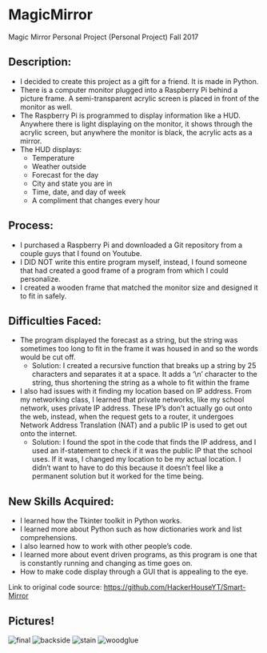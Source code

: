 # MagicMirror

Magic Mirror Personal Project (Personal Project) Fall 2017

## Description:
- I decided to create this project as a gift for a friend. It is made in Python.
- There is a computer monitor plugged into a Raspberry Pi behind a picture frame. A semi-transparent acrylic screen is placed in front of the monitor as well.
- The Raspberry Pi is programmed to display information like a HUD. Anywhere there is light displaying on the monitor, it shows through the acrylic screen, but anywhere the monitor is black, the acrylic acts as a mirror. 
- The HUD displays:
  - Temperature
  - Weather outside
  - Forecast for the day
  - City and state you are in
  - Time, date, and day of week
  - A compliment that changes every hour

## Process: 
- I purchased a Raspberry Pi and downloaded a Git repository from a couple guys that I found on Youtube.
- I DID NOT write this entire program myself, instead, I found someone that had created a good frame of a program from which I could personalize.
- I created a wooden frame that matched the monitor size and designed it to fit in safely.

## Difficulties Faced: 
- The program displayed the forecast as a string, but the string was sometimes too long to fit in the frame it was housed in and so the words would be cut off.
  - Solution: I created a recursive function that breaks up a string by 25 characters and separates it at a space. It adds a ‘\n’ character to the string, thus shortening the string as a whole to fit within the frame
- I also had issues with it finding my location based on IP address. From my networking class, I learned that private networks, like my school network, uses private IP address. These IP’s don’t actually go out onto the web, instead, when the request gets to a router, it undergoes Network Address Translation (NAT) and a public IP is used to get out onto the internet.
  - Solution: I found the spot in the code that finds the IP address, and I used an if-statement to check if it was the public IP that the school uses. If it was, I changed my location to be my actual location. I didn’t want to have to do this because it doesn’t feel like a permanent solution but it worked for the time being. 

## New Skills Acquired:
- I learned how the Tkinter toolkit in Python works.
- I learned more about Python such as how dictionaries work and list comprehensions.
- I also learned how to work with other people’s code.
- I learned more about event driven programs, as this program is one that is constantly running and changing as time goes on. 
- How to make code display through a GUI that is appealing to the eye. 

Link to original code source: https://github.com/HackerHouseYT/Smart-Mirror

## Pictures!
![final](https://user-images.githubusercontent.com/28938321/33309238-3dee9e96-d3d2-11e7-8eaa-b293548d036b.JPG)
![backside](https://user-images.githubusercontent.com/28938321/33309018-93a15870-d3d1-11e7-962f-359b0cbf152c.JPG)
![stain](https://user-images.githubusercontent.com/28938321/33309002-7f1e575e-d3d1-11e7-8b31-d8d5704d9733.JPG)
![woodglue](https://user-images.githubusercontent.com/28938321/33309274-663a38e2-d3d2-11e7-85fc-ad2b400127c8.JPG)

